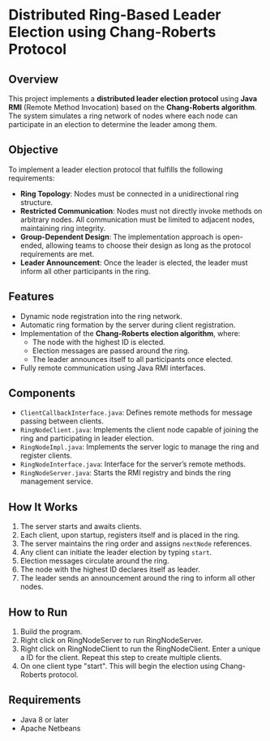 # Distributed Ring-Based Leader Election using Chang-Roberts Protocol

## Overview

This project implements a **distributed leader election protocol** using **Java RMI** (Remote Method Invocation) based on the **Chang-Roberts algorithm**. The system simulates a ring network of nodes where each node can participate in an election to determine the leader among them.

## Objective

To implement a leader election protocol that fulfills the following requirements:

- **Ring Topology**: Nodes must be connected in a unidirectional ring structure.
- **Restricted Communication**: Nodes must not directly invoke methods on arbitrary nodes. All communication must be limited to adjacent nodes, maintaining ring integrity.
- **Group-Dependent Design**: The implementation approach is open-ended, allowing teams to choose their design as long as the protocol requirements are met.
- **Leader Announcement**: Once the leader is elected, the leader must inform all other participants in the ring.

## Features

- Dynamic node registration into the ring network.
- Automatic ring formation by the server during client registration.
- Implementation of the **Chang-Roberts election algorithm**, where:
  - The node with the highest ID is elected.
  - Election messages are passed around the ring.
  - The leader announces itself to all participants once elected.
- Fully remote communication using Java RMI interfaces.

## Components

- `ClientCallbackInterface.java`: Defines remote methods for message passing between clients.
- `RingNodeClient.java`: Implements the client node capable of joining the ring and participating in leader election.
- `RingNodeImpl.java`: Implements the server logic to manage the ring and register clients.
- `RingNodeInterface.java`: Interface for the server’s remote methods.
- `RingNodeServer.java`: Starts the RMI registry and binds the ring management service.

## How It Works

1. The server starts and awaits clients.
2. Each client, upon startup, registers itself and is placed in the ring.
3. The server maintains the ring order and assigns `nextNode` references.
4. Any client can initiate the leader election by typing `start`.
5. Election messages circulate around the ring.
6. The node with the highest ID declares itself as leader.
7. The leader sends an announcement around the ring to inform all other nodes.

## How to Run

1. Build the program.
2. Right click on RingNodeServer to run RingNodeServer.
3. Right click on RingNodeClient to run the RingNodeClient. Enter a unique a ID for the client. Repeat this step to create multiple clients.
4. On one client type "start". This will begin the election using Chang-Roberts protocol.

## Requirements

- Java 8 or later
- Apache Netbeans
